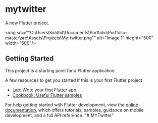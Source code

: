 # mytwitter

A new Flutter project.

  <img src=""C:\Users\Siddhit\Documents\Portfolio\Portfolio-master\src\Assets\Projects\My-twitter.png"" alt="Image 1" hieght="500" width="500"/>

## Getting Started

This project is a starting point for a Flutter application.

A few resources to get you started if this is your first Flutter project:

- [Lab: Write your first Flutter app](https://docs.flutter.dev/get-started/codelab)
- [Cookbook: Useful Flutter samples](https://docs.flutter.dev/cookbook)

For help getting started with Flutter development, view the
[online documentation](https://docs.flutter.dev/), which offers tutorials,
samples, guidance on mobile development, and a full API reference.
"# MYTwitter" 
